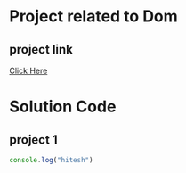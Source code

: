 # Project related to Dom

##  project link
[Click Here]("https://stackblitz.com/edit/dom-project-chaiaurcode-fx5vcl?file=index.html")



# Solution Code
## project 1

```javascript
console.log("hitesh")
 ````